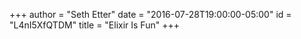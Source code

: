 +++
author = "Seth Etter"
date = "2016-07-28T19:00:00-05:00"
id = "L4nI5XfQTDM"
title = "Elixir Is Fun"
+++

